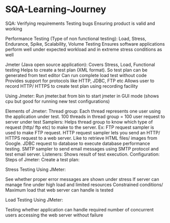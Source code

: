 # SQA-Learning-Journey
SQA:
Verifying requirements
Testing bugs
Ensuring product is valid and working

Performance Testing (Type of non functional testing):
Load, Stress, Endurance, Spike, Scalability, Volume Testing
Ensures software applications perform well under expected workload and in extreme stress conditions as well

Jmeter (Java open source application): 
Covers Stress, Load, Functional testing
Helps to create a test plan (XML format). So test plan can be generated from text editor
Can run complete load test without code
Provides support for protocols like HTTP, JDBC, FTP etc
Allows user to record HTTP/ HTTPS to create test plan using recording facility 

Using Jmeter:
Run jmeter.bat from bin to start jmeter in GUI mode (shows cpu but good for running new test configurations)

Elements of Jmeter: 
Thread group:
Each thread represents one user using the application under test.
100 threads in thread group = 100 user request to server under test
Samplers:
Helps thread group to know which type of request (http/ ftp etc) to make to the server. 
Ex: FTP request sampler is used to make FTP request. HTTP request sampler lets you send an HTTP/ HTTPS request to a web server. Like to retrieve HTML files/ images from Google. JDBC request to database to execute database performance testing. SMTP sampler to send email messages using SMTP protocol and test email server.
Listeners:
Shows result of test execution.
Configuration:
Steps of Jmeter: 
Create a test plan:



Stress Testing Using JMeter:

See whether proper error messages are shown under stress
If server can manage fine under high load and limited resources
Constrained conditions/ Maximum load that web server can handle is tested


Load Testing Using JMeter:

Testing whether application can handle required number of concurrent users accessing the web server without failure
